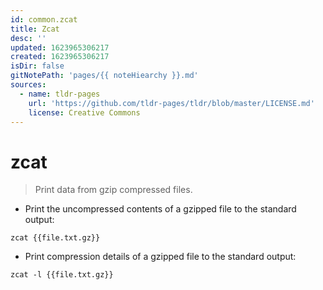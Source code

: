 ```yaml
---
id: common.zcat
title: Zcat
desc: ''
updated: 1623965306217
created: 1623965306217
isDir: false
gitNotePath: 'pages/{{ noteHiearchy }}.md'
sources:
  - name: tldr-pages
    url: 'https://github.com/tldr-pages/tldr/blob/master/LICENSE.md'
    license: Creative Commons
---
```

# zcat

> Print data from gzip compressed files.

- Print the uncompressed contents of a gzipped file to the standard output:

`zcat {{file.txt.gz}}`

- Print compression details of a gzipped file to the standard output:

`zcat -l {{file.txt.gz}}`

